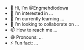 - 👋 Hi, I’m @Engmehdiodowa
- 👀 I’m interested in ...
- 🌱 I’m currently learning ...
- 💞️ I’m looking to collaborate on ...
- 📫 How to reach me ...
- 😄 Pronouns: ...
- ⚡ Fun fact: ...

<!---
Engmehdiodowa/Engmehdiodowa is a ✨ special ✨ repository because its `README.md` (this file) appears on your GitHub profile.
You can click the Preview link to take a look at your changes.
--->
